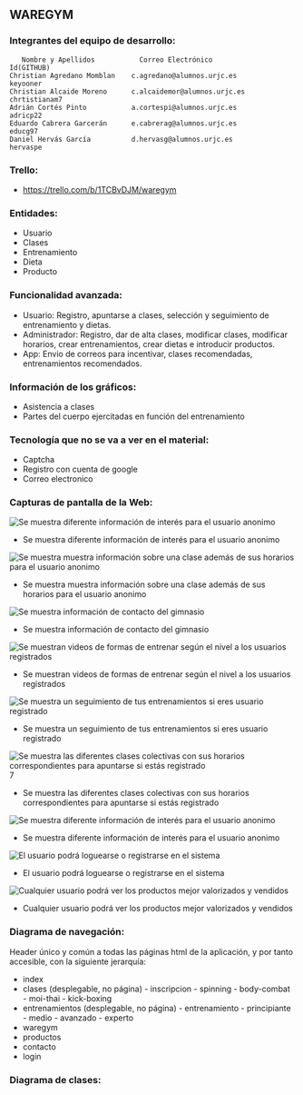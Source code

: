 ## WAREGYM
### Integrantes del equipo de desarrollo:
       Nombre y Apellidos           Correo Electrónico               Id(GITHUB)
    Christian Agredano Momblan    c.agredano@alumnos.urjc.es         keyooner
    Christian Alcaide Moreno      c.alcaidemor@alumnos.urjc.es       chrtistianam7
    Adrián Cortés Pinto           a.cortespi@alumnos.urjc.es         adricp22
    Eduardo Cabrera Garcerán      e.cabrerag@alumnos.urjc.es         educg97
    Daniel Hervás García          d.hervasg@alumnos.urjc.es          hervaspe
 
### Trello: 
- https://trello.com/b/1TCBvDJM/waregym
 
### Entidades: 
- Usuario  
- Clases  
- Entrenamiento  
- Dieta
- Producto
 
### Funcionalidad avanzada:
- Usuario: Registro, apuntarse a clases, selección y seguimiento de entrenamiento y dietas.
- Administrador: Registro, dar de alta clases, modificar clases, modificar horarios, crear entrenamientos, crear dietas e introducir productos.
- App: Envio de correos para incentivar, clases recomendadas, entrenamientos recomendados.

### Información de los gráficos:
- Asistencia a clases
- Partes del cuerpo ejercitadas en función del entrenamiento

### Tecnología que no se va a ver en el material:
- Captcha
- Registro con cuenta de google
- Correo electronico

### Capturas de pantalla de la Web:
![Se muestra diferente información de interés para el usuario anonimo](https://github.com/keyooner/WAREGYM/blob/master/Inicio.PNG "Página principal")
- Se muestra diferente información de interés para el usuario anonimo

![Se muestra muestra información sobre una clase además de sus horarios para el usuario anonimo](https://github.com/keyooner/WAREGYM/blob/master/Clases.PNG "Clases Disponibles")
- Se muestra muestra información sobre una clase además de sus horarios para el usuario anonimo

![Se muestra información de contacto del gimnasio](https://github.com/keyooner/WAREGYM/blob/master/Contacto.PNG "Contacta con el gimnasio")
- Se muestra información de contacto del gimnasio

![Se muestran videos de formas de entrenar según el nivel a los usuarios registrados](https://github.com/keyooner/WAREGYM/blob/master/Entrenamientos.PNG "Diferentes Entrenamientos")
- Se muestran videos de formas de entrenar según el nivel a los usuarios registrados

![Se muestra un seguimiento de tus entrenamientos si eres usuario registrado](https://github.com/keyooner/WAREGYM/blob/master/Entrenamiento-seguimiento.PNG "Entrenamiento Personalizado")
- Se muestra un seguimiento de tus entrenamientos si eres usuario registrado

![Se muestra las diferentes clases colectivas con sus horarios correspondientes para apuntarse si estás registrado](https://github.com/keyooner/WAREGYM/blob/master/Images_readme/Clases.PNG "Diferentes Clases")7
- Se muestra las diferentes clases colectivas con sus horarios correspondientes para apuntarse si estás registrado

![Se muestra diferente información de interés para el usuario anonimo](https://github.com/keyooner/WAREGYM/blob/master/Informacion-gimnasio.PNG "Informacion sobre el gimnasio")
- Se muestra diferente información de interés para el usuario anonimo

![El usuario podrá loguearse o registrarse en el sistema](https://github.com/keyooner/WAREGYM/blob/master/LogIn.PNG "LogIn - Registro")
- El usuario podrá loguearse o registrarse en el sistema

![Cualquier usuario podrá ver los productos mejor valorizados y vendidos](https://github.com/keyooner/WAREGYM/blob/master/Productos.PNG "Productos")
- Cualquier usuario podrá ver los productos mejor valorizados y vendidos

### Diagrama de navegación:
Header único y común a todas las páginas html de la aplicación, y por tanto accesible, con la siguiente jerarquía:
- index
- clases (desplegable, no página)
       - inscripcion
       - spinning
       - body-combat
       - moi-thai
       - kick-boxing
- entrenamientos (desplegable, no página)
       - entrenamiento
       - principiante
       - medio
       - avanzado
       - experto
- waregym
- productos
- contacto
- login

### Diagrama de clases:

